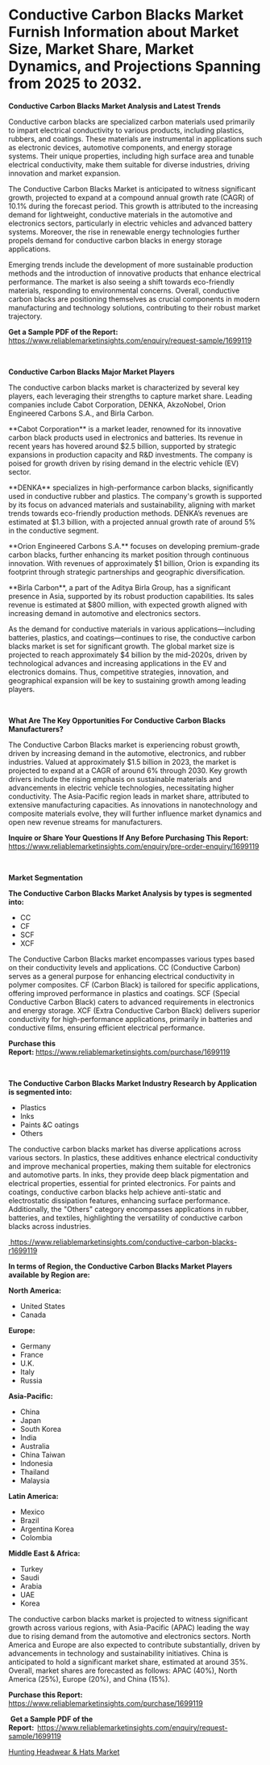 <p><h1>Conductive Carbon Blacks Market Furnish Information about Market Size, Market Share, Market Dynamics, and Projections Spanning from 2025 to 2032.</h1></p><p><strong>Conductive Carbon Blacks Market Analysis and Latest Trends</strong></p>
<p><p>Conductive carbon blacks are specialized carbon materials used primarily to impart electrical conductivity to various products, including plastics, rubbers, and coatings. These materials are instrumental in applications such as electronic devices, automotive components, and energy storage systems. Their unique properties, including high surface area and tunable electrical conductivity, make them suitable for diverse industries, driving innovation and market expansion.</p><p>The Conductive Carbon Blacks Market is anticipated to witness significant growth, projected to expand at a compound annual growth rate (CAGR) of 10.1% during the forecast period. This growth is attributed to the increasing demand for lightweight, conductive materials in the automotive and electronics sectors, particularly in electric vehicles and advanced battery systems. Moreover, the rise in renewable energy technologies further propels demand for conductive carbon blacks in energy storage applications.</p><p>Emerging trends include the development of more sustainable production methods and the introduction of innovative products that enhance electrical performance. The market is also seeing a shift towards eco-friendly materials, responding to environmental concerns. Overall, conductive carbon blacks are positioning themselves as crucial components in modern manufacturing and technology solutions, contributing to their robust market trajectory.</p></p>
<p><strong>Get a Sample PDF of the Report:&nbsp;</strong> <a href="https://www.reliablemarketinsights.com/enquiry/request-sample/1699119?utm_campaign=1937&utm_medium=2&utm_source=Github&utm_content=ia&utm_term=09012025&utm_id=conductive-carbon-blacks">https://www.reliablemarketinsights.com/enquiry/request-sample/1699119</a></p>
<p>&nbsp;</p>
<p><strong>Conductive Carbon Blacks Major Market Players</strong></p>
<p><p>The conductive carbon blacks market is characterized by several key players, each leveraging their strengths to capture market share. Leading companies include Cabot Corporation, DENKA, AkzoNobel, Orion Engineered Carbons S.A., and Birla Carbon.</p><p>**Cabot Corporation** is a market leader, renowned for its innovative carbon black products used in electronics and batteries. Its revenue in recent years has hovered around $2.5 billion, supported by strategic expansions in production capacity and R&D investments. The company is poised for growth driven by rising demand in the electric vehicle (EV) sector.</p><p>**DENKA** specializes in high-performance carbon blacks, significantly used in conductive rubber and plastics. The company's growth is supported by its focus on advanced materials and sustainability, aligning with market trends towards eco-friendly production methods. DENKA’s revenues are estimated at $1.3 billion, with a projected annual growth rate of around 5% in the conductive segment.</p><p>**Orion Engineered Carbons S.A.** focuses on developing premium-grade carbon blacks, further enhancing its market position through continuous innovation. With revenues of approximately $1 billion, Orion is expanding its footprint through strategic partnerships and geographic diversification.</p><p>**Birla Carbon**, a part of the Aditya Birla Group, has a significant presence in Asia, supported by its robust production capabilities. Its sales revenue is estimated at $800 million, with expected growth aligned with increasing demand in automotive and electronics sectors.</p><p>As the demand for conductive materials in various applications—including batteries, plastics, and coatings—continues to rise, the conductive carbon blacks market is set for significant growth. The global market size is projected to reach approximately $4 billion by the mid-2020s, driven by technological advances and increasing applications in the EV and electronics domains. Thus, competitive strategies, innovation, and geographical expansion will be key to sustaining growth among leading players.</p></p>
<p>&nbsp;</p>
<p><strong>What Are The Key Opportunities For Conductive Carbon Blacks Manufacturers?</strong></p>
<p><p>The Conductive Carbon Blacks market is experiencing robust growth, driven by increasing demand in the automotive, electronics, and rubber industries. Valued at approximately $1.5 billion in 2023, the market is projected to expand at a CAGR of around 6% through 2030. Key growth drivers include the rising emphasis on sustainable materials and advancements in electric vehicle technologies, necessitating higher conductivity. The Asia-Pacific region leads in market share, attributed to extensive manufacturing capacities. As innovations in nanotechnology and composite materials evolve, they will further influence market dynamics and open new revenue streams for manufacturers.</p></p>
<p><strong>Inquire or Share Your Questions If Any Before Purchasing This Report:</strong> <a href="https://www.reliablemarketinsights.com/enquiry/pre-order-enquiry/1699119?utm_campaign=1937&utm_medium=2&utm_source=Github&utm_content=ia&utm_term=09012025&utm_id=conductive-carbon-blacks">https://www.reliablemarketinsights.com/enquiry/pre-order-enquiry/1699119</a></p>
<p>&nbsp;</p>
<p><strong>Market Segmentation</strong></p>
<p><strong>The Conductive Carbon Blacks Market Analysis by types is segmented into:</strong></p>
<p><ul><li>CC</li><li>CF</li><li>SCF</li><li>XCF</li></ul></p>
<p><p>The Conductive Carbon Blacks market encompasses various types based on their conductivity levels and applications. CC (Conductive Carbon) serves as a general purpose for enhancing electrical conductivity in polymer composites. CF (Carbon Black) is tailored for specific applications, offering improved performance in plastics and coatings. SCF (Special Conductive Carbon Black) caters to advanced requirements in electronics and energy storage. XCF (Extra Conductive Carbon Black) delivers superior conductivity for high-performance applications, primarily in batteries and conductive films, ensuring efficient electrical performance.</p></p>
<p><strong>Purchase this Report:&nbsp;</strong><a href="https://www.reliablemarketinsights.com/purchase/1699119?utm_campaign=1937&utm_medium=2&utm_source=Github&utm_content=ia&utm_term=09012025&utm_id=conductive-carbon-blacks">https://www.reliablemarketinsights.com/purchase/1699119</a></p>
<p>&nbsp;</p>
<p><strong>The Conductive Carbon Blacks Market Industry Research by Application is segmented into:</strong></p>
<p><ul><li>Plastics</li><li>Inks</li><li>Paints &C oatings</li><li>Others</li></ul></p>
<p><p>The conductive carbon blacks market has diverse applications across various sectors. In plastics, these additives enhance electrical conductivity and improve mechanical properties, making them suitable for electronics and automotive parts. In inks, they provide deep black pigmentation and electrical properties, essential for printed electronics. For paints and coatings, conductive carbon blacks help achieve anti-static and electrostatic dissipation features, enhancing surface performance. Additionally, the "Others" category encompasses applications in rubber, batteries, and textiles, highlighting the versatility of conductive carbon blacks across industries.</p></p>
<p><a href="https://www.reliablemarketinsights.com/conductive-carbon-blacks-r1699119?utm_campaign=1937&utm_medium=2&utm_source=Github&utm_content=ia&utm_term=09012025&utm_id=conductive-carbon-blacks">&nbsp;https://www.reliablemarketinsights.com/conductive-carbon-blacks-r1699119</a></p>
<p><strong>In terms of Region, the Conductive Carbon Blacks Market Players available by Region are:</strong></p>
<p>
    <p> <strong> North America: </strong>
        <ul>
            <li>United States</li>
            <li>Canada</li>
        </ul>
        </p> 
    <p> <strong> Europe: </strong>
        <ul>
            <li>Germany</li>
            <li>France</li>
            <li>U.K.</li>
            <li>Italy</li>
            <li>Russia</li>
        </ul>
        </p> 
    <p> <strong> Asia-Pacific: </strong>
        <ul>
            <li>China</li>
            <li>Japan</li>
            <li>South Korea</li>
            <li>India</li>
            <li>Australia</li>
            <li>China Taiwan</li>
            <li>Indonesia</li>
            <li>Thailand</li>
            <li>Malaysia</li>
        </ul>
        </p> 
    <p> <strong> Latin America: </strong>
        <ul>
            <li>Mexico</li>
            <li>Brazil</li>
            <li>Argentina Korea</li>
            <li>Colombia</li>
        </ul>
        </p> 
    <p> <strong> Middle East & Africa: </strong>
        <ul>
            <li>Turkey</li>
            <li>Saudi</li>
            <li>Arabia</li>
            <li>UAE</li>
            <li>Korea</li>
        </ul>
    </p>
    </p>
<p><p>The conductive carbon blacks market is projected to witness significant growth across various regions, with Asia-Pacific (APAC) leading the way due to rising demand from the automotive and electronics sectors. North America and Europe are also expected to contribute substantially, driven by advancements in technology and sustainability initiatives. China is anticipated to hold a significant market share, estimated at around 35%. Overall, market shares are forecasted as follows: APAC (40%), North America (25%), Europe (20%), and China (15%).</p></p>
<p><strong>Purchase this Report: </strong><a href="https://www.reliablemarketinsights.com/purchase/1699119?utm_campaign=1937&utm_medium=2&utm_source=Github&utm_content=ia&utm_term=09012025&utm_id=conductive-carbon-blacks">https://www.reliablemarketinsights.com/purchase/1699119</a></p>
<p>&nbsp;<strong>Get a Sample PDF of the Report:&nbsp;&nbsp;</strong><a href="https://www.reliablemarketinsights.com/enquiry/request-sample/1699119?utm_campaign=1937&utm_medium=2&utm_source=Github&utm_content=ia&utm_term=09012025&utm_id=conductive-carbon-blacks">https://www.reliablemarketinsights.com/enquiry/request-sample/1699119</a></p>
<p><strong></strong></p>
<p><p><a href="https://github.com/Krish2023na/Market-Research-Report-List-6/blob/main/hunting-headwear-hats-market.md?utm_campaign=1937&utm_medium=2&utm_source=Github&utm_content=ia&utm_term=09012025&utm_id=conductive-carbon-blacks">Hunting Headwear & Hats Market</a></p></p>